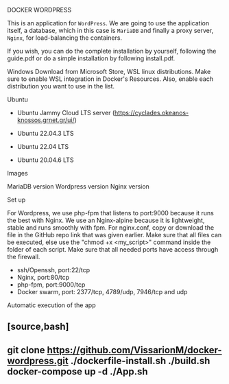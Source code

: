 DOCKER WORDPRESS

This is an application for `WordPress`. We are going to use the application itself, a database, which in this case is `MariaDB` and finally a proxy server, `Nginx`, for load-balancing the containers.

If you wish, you can do the complete installation by yourself, following the guide.pdf or do a simple installation by following install.pdf.

Windows
Download from Microsoft Store, WSL linux distributions.
Make sure to enable WSL integration in Docker's Resources. Also, enable each distribution you want to use in the list.

Ubuntu 

- Ubuntu Jammy Cloud LTS server (https://cyclades.okeanos-knossos.grnet.gr/ui/)

- Ubuntu 22.04.3 LTS

- Ubuntu 22.04 LTS

- Ubuntu 20.04.6 LTS

Images

MariaDB version
Wordpress version
Nginx version

Set up

For Wordpress, we use php-fpm that listens to port:9000 because it runs the best with Nginx.
We use an Nginx-alpine because it is lightweight, stable and runs smoothly with fpm.
For nginx.conf, copy or download the file in the GitHub repo link that was given earlier. 
Make sure that all files can be executed, else use the "chmod +x <my_script>" command inside the folder of each script.
Make sure that all needed ports have access through the firewall. 

- ssh/Openssh, port:22/tcp
- Nginx, port:80/tcp
- php-fpm, port:9000/tcp
- Docker swarm, port: 2377/tcp, 4789/udp, 7946/tcp and udp

Automatic execution of the app 

[source,bash]
----
git clone https://github.com/VissarionM/docker-wordpress.git
./dockerfile-install.sh
./build.sh
docker-compose up -d
./App.sh
----